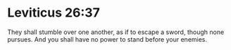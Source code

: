 # Leviticus 26:37

They shall stumble over one another, as if to escape a sword, though none pursues. And you shall have no power to stand before your enemies.
